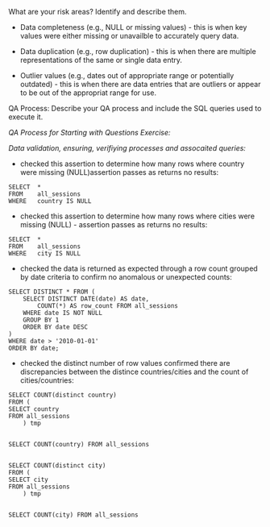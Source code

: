 What are your risk areas? Identify and describe them.

- Data completeness (e.g., NULL or missing values) - this is when key values were either missing or unavailble to accurately query data.

- Data duplication (e.g., row duplication) - this is when there are multiple representations of the same or single data entry. 

- Outlier values (e.g., dates out of appropriate range or potentially outdated) - this is when there are data entries that are outliers or appear to be out of the appropriat range for use. 

QA Process:
Describe your QA process and include the SQL queries used to execute it.

*QA Process for Starting with Questions Exercise:*

 *Data validation, ensuring, verifiying processes and assocaited queries:*

- checked this assertion to determine how many rows where country were missing (NULL)assertion passes as returns no results: 

```
SELECT  *
FROM    all_sessions
WHERE   country IS NULL
```
- checked this assertion to determine how many rows where cities were missing (NULL) - assertion passes as returns no results: 

```
SELECT  *
FROM    all_sessions
WHERE   city IS NULL
```

- checked the data is returned as expected through a row count grouped by date criteria to confirm no anomalous or unexpected counts:

```
SELECT DISTINCT * FROM (
    SELECT DISTINCT DATE(date) AS date, 
        COUNT(*) AS row_count FROM all_sessions
    WHERE date IS NOT NULL
    GROUP BY 1
    ORDER BY date DESC
)
WHERE date > '2010-01-01'
ORDER BY date; 
```

- checked the distinct number of row values confirmed there are discrepancies between the distince countries/cities and the count of cities/countries: 

```
SELECT COUNT(distinct country) 
FROM (
SELECT country
FROM all_sessions
    ) tmp


SELECT COUNT(country) FROM all_sessions


SELECT COUNT(distinct city) 
FROM (
SELECT city
FROM all_sessions
    ) tmp


SELECT COUNT(city) FROM all_sessions

```

